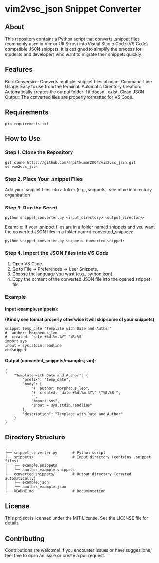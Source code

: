 # vim2vsc_json Snippet Converter
## About

This repository contains a Python script that converts .snippet files (commonly used in Vim or UltiSnips) into Visual Studio Code (VS Code) compatible JSON snippets. It is designed to simplify the process for students and developers who want to migrate their snippets quickly.

## Features

Bulk Conversion: Converts multiple .snippet files at once.
Command-Line Usage: Easy to use from the terminal.
Automatic Directory Creation: Automatically creates the output folder if it doesn't exist.
Clean JSON Output: The converted files are properly formatted for VS Code.

## Requirements

    pip requirements.txt

## How to Use

### Step 1. Clone the Repository

    git clone https://github.com/arpitkumar2004/vim2vsc_json.git
    cd vim2vsc_json


### Step 2. Place Your .snippet Files

Add your .snippet files into a folder (e.g., snippets). see more in directory organisation

### Step 3. Run the Script

    python snippet_converter.py <input_directory> <output_directory>

Example: If your .snippet files are in a folder named snippets and you want the converted JSON files in a folder named converted_snippets:

    python snippet_converter.py snippets converted_snippets

### Step 4. Import the JSON Files into VS Code

1. Open VS Code.
2. Go to File -> Preferences -> User Snippets.
3. Choose the language you want (e.g., python.json).
4. Copy the content of the converted JSON file into the opened snippet file.

### Example

#### Input (example.snippets):
**(Kindly see format properly otherwise it will skip some of your snippets)**

    snippet temp_date "Template with Date and Author"
    #  author: Morpheous_leo
    #  created: `date +%d.%m.%Y" "%R:%S`
    import sys
    input = sys.stdin.readline
    endsnippet

#### Output (converted_snippets/example.json):

    {
        "Template with Date and Author": {
            "prefix": "temp_date",
            "body": [
                "#  author: Morpheous_leo",
                "#  created: `date +%d.%m.%Y\" \"%R:%S`",
                "",
                "import sys",
                "input = sys.stdin.readline"
            ],
            "description": "Template with Date and Author"
        }
    }

## Directory Structure

    .
    ├── snippet_converter.py       # Python script
    ├── snippets/                  # Input directory (contains .snippet files)
    │   ├── example.snippets
    │   └── another_example.snippets
    ├── converted_snippets/        # Output directory (created automatically)
    │   ├── example.json
    │   └── another_example.json
    ├── README.md                  # Documentation

## License

This project is licensed under the MIT License. See the LICENSE file for details.

## Contributing

Contributions are welcome! If you encounter issues or have suggestions, feel free to open an issue or create a pull request.
